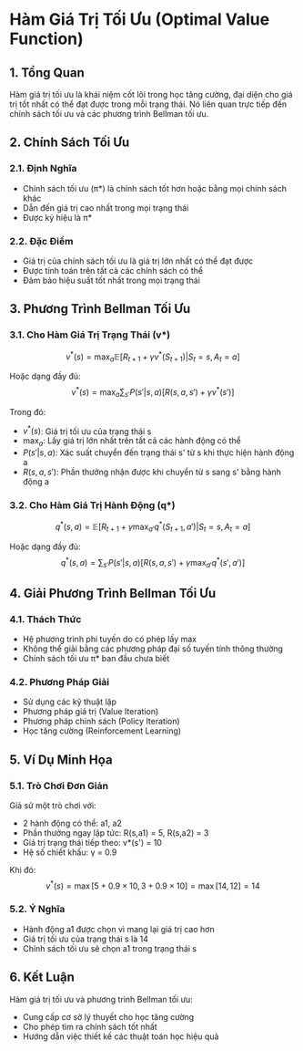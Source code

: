 # Hàm Giá Trị Tối Ưu (Optimal Value Function)

## 1. Tổng Quan
Hàm giá trị tối ưu là khái niệm cốt lõi trong học tăng cường, đại diện cho giá trị tốt nhất có thể đạt được trong mỗi trạng thái. Nó liên quan trực tiếp đến chính sách tối ưu và các phương trình Bellman tối ưu.

## 2. Chính Sách Tối Ưu

### 2.1. Định Nghĩa
- Chính sách tối ưu (π*) là chính sách tốt hơn hoặc bằng mọi chính sách khác
- Dẫn đến giá trị cao nhất trong mọi trạng thái
- Được ký hiệu là π*

### 2.2. Đặc Điểm
- Giá trị của chính sách tối ưu là giá trị lớn nhất có thể đạt được
- Được tính toán trên tất cả các chính sách có thể
- Đảm bảo hiệu suất tốt nhất trong mọi trạng thái

## 3. Phương Trình Bellman Tối Ưu

### 3.1. Cho Hàm Giá Trị Trạng Thái (v*)
$$v^*(s) = \max_a \mathbb{E}[R_{t+1} + \gamma v^*(S_{t+1})|S_t=s,A_t=a]$$

Hoặc dạng đầy đủ:
$$v^*(s) = \max_a \sum_{s'} P(s'|s,a)[R(s,a,s') + \gamma v^*(s')]$$

Trong đó:
- $v^*(s)$: Giá trị tối ưu của trạng thái s
- $\max_a$: Lấy giá trị lớn nhất trên tất cả các hành động có thể
- $P(s'|s,a)$: Xác suất chuyển đến trạng thái s' từ s khi thực hiện hành động a
- $R(s,a,s')$: Phần thưởng nhận được khi chuyển từ s sang s' bằng hành động a

### 3.2. Cho Hàm Giá Trị Hành Động (q*)
$$q^*(s,a) = \mathbb{E}[R_{t+1} + \gamma \max_{a'} q^*(S_{t+1},a')|S_t=s,A_t=a]$$

Hoặc dạng đầy đủ:
$$q^*(s,a) = \sum_{s'} P(s'|s,a)[R(s,a,s') + \gamma \max_{a'} q^*(s',a')]$$

## 4. Giải Phương Trình Bellman Tối Ưu

### 4.1. Thách Thức
- Hệ phương trình phi tuyến do có phép lấy max
- Không thể giải bằng các phương pháp đại số tuyến tính thông thường
- Chính sách tối ưu π* ban đầu chưa biết

### 4.2. Phương Pháp Giải
- Sử dụng các kỹ thuật lặp
- Phương pháp giá trị (Value Iteration)
- Phương pháp chính sách (Policy Iteration)
- Học tăng cường (Reinforcement Learning)

## 5. Ví Dụ Minh Họa

### 5.1. Trò Chơi Đơn Giản
Giả sử một trò chơi với:
- 2 hành động có thể: a1, a2
- Phần thưởng ngay lập tức: R(s,a1) = 5, R(s,a2) = 3
- Giá trị trạng thái tiếp theo: v*(s') = 10
- Hệ số chiết khấu: γ = 0.9

Khi đó:
$$v^*(s) = \max[5 + 0.9 \times 10, 3 + 0.9 \times 10] = \max[14, 12] = 14$$

### 5.2. Ý Nghĩa
- Hành động a1 được chọn vì mang lại giá trị cao hơn
- Giá trị tối ưu của trạng thái s là 14
- Chính sách tối ưu sẽ chọn a1 trong trạng thái s

## 6. Kết Luận
Hàm giá trị tối ưu và phương trình Bellman tối ưu:
- Cung cấp cơ sở lý thuyết cho học tăng cường
- Cho phép tìm ra chính sách tốt nhất
- Hướng dẫn việc thiết kế các thuật toán học hiệu quả
